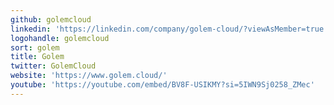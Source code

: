```yaml
---
github: golemcloud
linkedin: 'https://linkedin.com/company/golem-cloud/?viewAsMember=true'
logohandle: golemcloud
sort: golem
title: Golem
twitter: GolemCloud
website: 'https://www.golem.cloud/'
youtube: 'https://youtube.com/embed/BV8F-USIKMY?si=5IWN9Sj0258_ZMec'
---
```

